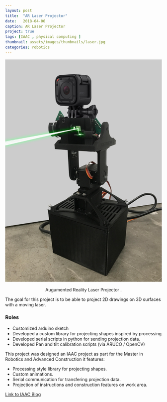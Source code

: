 ```yaml
---
layout: post
title:  "AR Laser Projector"
date:   2018-04-06
caption: AR Laser Projector
project: true
tags: [IAAC , physical computing ]
thumbnail: assets/images/thumbnails/laser.jpg
categories: robotics
---
```


![AR- Laser projector](/assets/images/laserprojector.jpg)    

<center> Augumented Reality Laser Projector .</center>

The goal for this project is to be able to project 2D drawings on 3D surfaces with a moving laser.
### Roles

- Customized arduino sketch
- Developed a custom library for projecting shapes inspired by processing
- Developed serial scripts in python for sending projection data. 
- Developed Pan and tilt calibration scripts (via ARUCO / OpenCV)

This project was designed an IAAC  project as part for  the Master in Robotics and Advanced Construction it features:

- Processing style library for projecting shapes.
- Custom animations.
- Serial communication for transfering projection data. 
- Projection of instructions and construction features on work area. 

[Link to IAAC Blog](http://www.iaacblog.com/programs/ar-laser-projector/)
